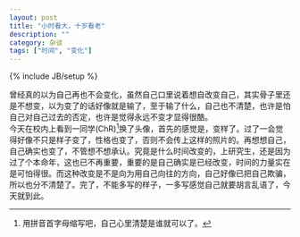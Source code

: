 ```yaml
---
layout: post
title: "小时看大，十岁看老"
description: ""
category: 杂谈
tags: ["时间", "变化"]
---
```

{% include JB/setup %}

曾经真的以为自己再也不会变化，虽然自己口里说着想自改变自己，其实骨子里还是不想变，以为变了的话好像就是输了，至于输了什么，自己也不清楚，也许是怕自己对自己过去的否定，也许是觉得永远不变才显得很酷。   
今天在校内上看到一同学(ChR)[^1]换了头像，首先的感觉是，变样了。过了一会觉得好像不只是样子变了，性格也变了，否则不会传上这样的照片的。再想想自己，自己确实也变了，不管想不想承认。究竟是什么时间改变的，上研究生，还是因为过了个本命年，这也已不再重要，重要的是自己确实是已经改变，时间的力量实在是可怕得很。而这种改变是不是向为用自己向往的方向，自己好像已把自己欺骗，所以也分不清楚了。完了，不能多写的样子，一多写感觉自己就要胡言乱语了，今天就到此。

[^1]: 用拼音首字母缩写吧，自己心里清楚是谁就可以了。

